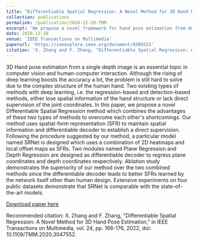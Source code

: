 ```yaml
---
title: "Differentiable Spatial Regression: A Novel Method for 3D Hand Pose Estimation"
collection: publications
permalink: /publication/2020-12-28-TMM
excerpt: 'We propose a novel framework for hand pose estimation from depth image. The framework mainly utilise a differentiable decoder structure.'
date: 2020-12-28
venue: 'IEEE Transactions on Multimedia'
paperurl: 'https://ieeexplore.ieee.org/document/9309323'
citation: 'X. Zhang and F. Zhang, "Differentiable Spatial Regression: A Novel Method for 3D Hand Pose Estimation," in IEEE Transactions on Multimedia, vol. 24, pp. 166-176, 2022, doi: 10.1109/TMM.2020.3047552.'
---
```

3D Hand pose estimation from a single depth image is an essential topic in computer vision and human-computer interaction. Although the rising of deep learning boosts the accuracy a lot, the problem is still hard to solve due to the complex structure of the human hand. Two existing types of methods with deep learning, i.e. the regression-based and detection-based methods, either lose spatial information of the hand structure or lack direct supervision of the joint coordinates. In this paper, we propose a novel Differentiable Spatial Regression method which combines the advantages of these two types of methods to overcome each other's shortcomings. Our method uses spatial-form representation (SFR) to maintain spatial information and differentiable decoder to establish a direct supervision. Following the procedure suggested by our method, a particular model named SRNet is designed which uses a combination of 2D heatmaps and local offset maps as SFRs. Two modules named Plane Regression and Depth Regression are designed as differentiable decoder to regress plane coordinates and depth coordinates respectively. Ablation study demonstrates the superiority of our method over the two combined methods since the differentiable decoder leads to better SFRs learned by the network itself other than human design. Extensive experiments on four public datasets demonstrate that SRNet is comparable with the state-of-the-art models.

[Download paper here](https://drive.google.com/file/d/1kuhBSA4nzmJnIPeiTOTqC4w1YKQgjPBR/view?usp=share_link)

Recommended citation: X. Zhang and F. Zhang, "Differentiable Spatial Regression: A Novel Method for 3D Hand Pose Estimation," in IEEE Transactions on Multimedia, vol. 24, pp. 166-176, 2022, doi: 10.1109/TMM.2020.3047552.